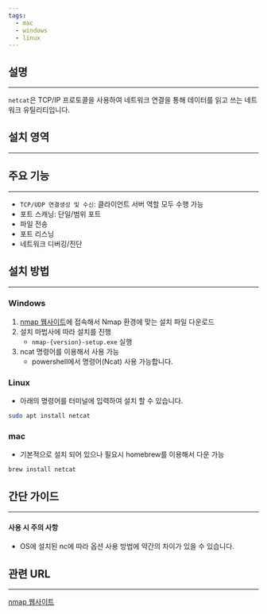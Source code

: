 ```yaml
---
tags:
  - mac
  - windows
  - linux
---
```

## 설명
---
`netcat`은 TCP/IP 프로토콜을 사용하여 네트워크 연결을 통해 데이터를 읽고 쓰는 네트워크 유틸리티입니다.

## 설치 영역
---


## 주요 기능
---
- `TCP/UDP 연결생성 및 수신`: 클라이언트 서버 역할 모두 수행 가능
- 포트 스캐닝: 단일/범위 포트
- 파일 전송
- 포트 리스닝
- 네트워크 디버깅/진단

## 설치 방법
---
### Windows
1. [nmap 웹사이트](https://nmap.org/)에 접속해서 Nmap 환경에 맞는 설치 파일 다운로드
2. 설치 마법사에 따라 설치를 진행
	- `nmap-{version}-setup.exe` 실행
3. ncat 명령어를 이용해서 사용 가능
	- powershell에서 명령어(Ncat) 사용 가능합니다.

### Linux
- 아래의 명령어를 터미널에 입력하여 설치 할 수 있습니다.
```sh
sudo apt install netcat
```

### mac
- 기본적으로 설치 되어 있으나 필요시 homebrew를 이용해서 다운 가능
```sh
brew install netcat
```

## 간단 가이드
---
#### 사용 시 주의 사항
- OS에 설치된 nc에 따라 옵션 사용 방법에 약간의 차이가 있을 수 있습니다.

## 관련 URL
---
[nmap 웹사이트](https://nmap.org/)
